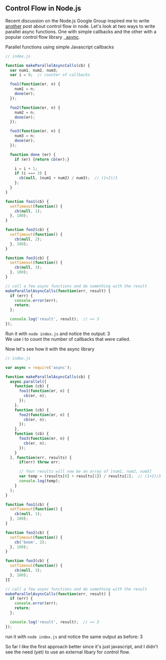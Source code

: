 ## Control Flow in Node.js

Recent discussion on the Node.js Google Group inspired me to write [another](control-flow.md) post about control flow in node.
Let's look at two ways to write parallel async functions. One with simple callbacks and the other with a popular control flow library ,[ async](https://github.com/caolan/async#parallel).

Parallel functions using simple Javascript callbacks

```js
// index.js

function makeParallelAsyncCalls(cb) {
  var num1, num2, num3;
  var i = 0;  // counter of callbacks

  foo1(function(er, n) {
    num1 = n;
    done(er);
  });

  foo2(function(er, n) {
    num2 = n;
    done(er);
  });

  foo3(function(er, n) {
    num3 = n;
    done(er);
  });

  function done (er) {
    if (er) {return cb(er);}

    i = i + 1;
    if (i === 3) {
      cb(null, (num1 + num2) / num3);  // (1+2)/3
    };
  }
} 

function foo1(cb) {
  setTimeout(function() {
    cb(null, 1);
  }, 100);
}

function foo2(cb) {
  setTimeout(function() {
    cb(null, 2);
  }, 100);
}

function foo3(cb) {
  setTimeout(function() {
    cb(null, 3);
  }, 100);
}

// call a few async functions and do something with the result
makeParallelAsyncCalls(function(err, result) {
  if (err) {
    console.error(err);
    return;
  };

  console.log('result', result);  // => 3
});
```

Run it with `node index.js` and notice the output: 3  
We use i to count the number of callbacks that were called.

Now let's see how it with the async library

```js
// index.js

var async = require('async');

function makeParallelAsyncCalls(cb) {
  async.parallel([
    function (cb) {
      foo1(function(er, n) {
        cb(er, n);
      });
    },
    function (cb) {
      foo2(function(er, n) {
        cb(er, n);
      });
    },
    function (cb) {
      foo3(function(er, n) {
        cb(er, n);
      });
    }
  ], function(err, results) {
      if(err) throw err;

      // Your results will now be an array of [num1, num2, num3]
      var temp = (results[0] + results[1]) / results[2];  // (1+2)/3
      console.log(temp);
    }
  );
}

function foo1(cb) {
  setTimeout(function() {
    cb(null, 1);
  }, 100);
}

function foo2(cb) {
  setTimeout(function() {
    cb('boom', 2);
  }, 100);
}

function foo3(cb) {
  setTimeout(function() {
    cb(null, 3);
  }, 100);
}I 

// call a few async functions and do something with the result
makeParallelAsyncCalls(function(err, result) {
  if (err) {
    console.error(err);
    return;
  };

  console.log('result', result);  // => 3
});
```

run it with `node index.js` and notice the same output as before: 3

So far I like the first approach better since it's just javascript, and I didn't see the need (yet) to use an external libary for control flow.